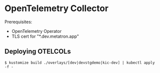 # OpenTelemetry Collector

Prerequisites:
- OpenTelemetry Operator
- TLS cert for "*.dev.metatron.app"

## Deploying OTELCOLs

```
$ kustomize build ./overlays/[dev|devstgdemo|kic-dev] | kubectl apply -f -

```